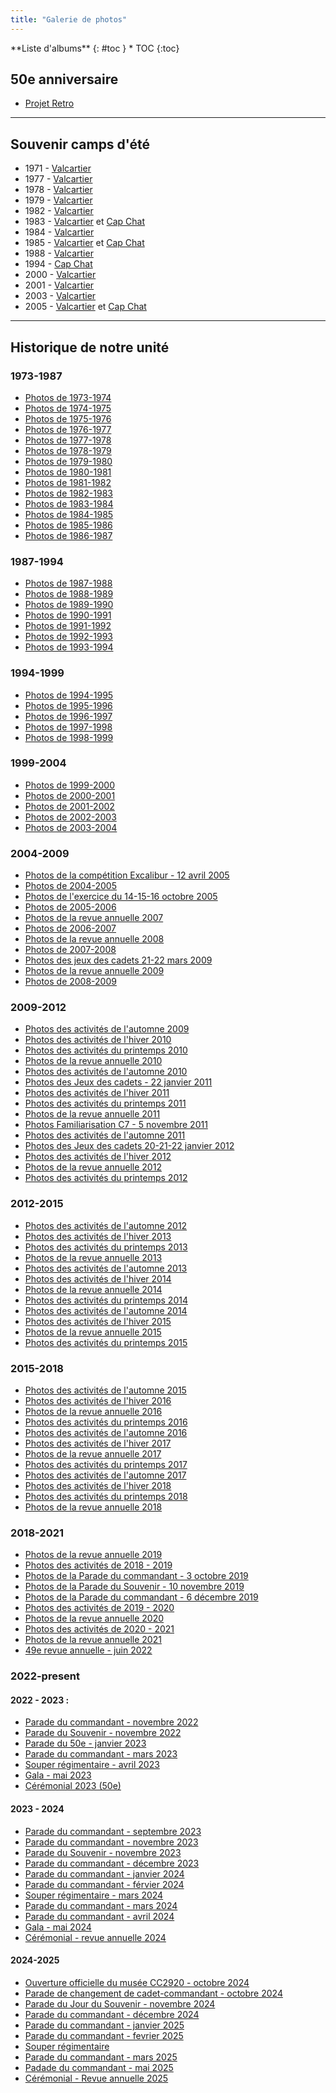 ```yaml
---
title: "Galerie de photos"
---
```



<div class="" markdown="1">
<div class="panel radius" markdown="1">
**Liste d'albums**
{: #toc }
*  TOC
{:toc}
</div>
</div>

## 50e anniversaire

- [Projet Retro](https://photos.app.goo.gl/qabSo4TydKBKwY6L9)

---

## Souvenir camps d'été

 - 1971 - [Valcartier](https://photos.app.goo.gl/SpqEQFQ5hZHTkN278)
 - 1977 - [Valcartier](https://photos.app.goo.gl/ink5jtwrZSnqzDsP7)
 - 1978 - [Valcartier](https://photos.app.goo.gl/k1upWmaoEmKLvEcp8)
 - 1979 - [Valcartier](https://photos.app.goo.gl/r3WTDdtMchGwjqZo6)
 - 1982 - [Valcartier](https://photos.app.goo.gl/V5n6o8NVrBxcR4CH8)
 - 1983 - [Valcartier](https://photos.app.goo.gl/1JEz9Bj43JGo83yw7) et [Cap Chat](https://photos.app.goo.gl/ow7wu5kJyTA6LCgC6)
 - 1984 - [Valcartier](https://photos.app.goo.gl/MppvRpKJsAxfN6nY9)
 - 1985 - [Valcartier](https://photos.app.goo.gl/JkuhDYqYvx7syDeC7) et [Cap Chat](https://photos.app.goo.gl/MiV1SR6MUh6vgYyw6)
 - 1988 - [Valcartier](https://photos.app.goo.gl/wA4rJAtMxMRwhmkNA)
 - 1994 - [Cap Chat](https://photos.app.goo.gl/f9284b4fyCRKqk336)
 - 2000 - [Valcartier](https://photos.app.goo.gl/pGYmFgZSAyE8B3eX8)
 - 2001 - [Valcartier](https://photos.app.goo.gl/pWYxDHD9xy1WPkFv5)
 - 2003 - [Valcartier](https://photos.app.goo.gl/KsC3Mz9qxWvCMKux8)
 - 2005 - [Valcartier](https://photos.app.goo.gl/qDNUG884h1Bx4diM6) et [Cap Chat](https://photos.app.goo.gl/whsutaX2xL9TLGFW8)

---

## Historique de notre unité

### 1973-1987

* [Photos de 1973-1974](https://photos.app.goo.gl/9NdtfL1NMk58TUEv5)
* [Photos de 1974-1975](https://photos.app.goo.gl/28KsDj8Y4uy4xryw8)
* [Photos de 1975-1976](https://photos.app.goo.gl/xXuuSFMBxSVARA8D9)
* [Photos de 1976-1977](https://photos.app.goo.gl/LUVjyj7DGoCn48BK9)
* [Photos de 1977-1978](https://photos.app.goo.gl/w9HFDbkUZdH5B7hJ9)
* [Photos de 1978-1979](https://photos.app.goo.gl/wrmZMKvxvAC27CaK6)
* [Photos de 1979-1980](https://photos.app.goo.gl/PD9jHQz48VVgNeox8)
* [Photos de 1980-1981](https://photos.app.goo.gl/KLY62rdXUUq6GXE17)
* [Photos de 1981-1982](https://photos.app.goo.gl/5t4e4uEZru6J6gZ57)
* [Photos de 1982-1983](https://photos.app.goo.gl/VJtfp8UewFw8yTxg8)
* [Photos de 1983-1984](https://photos.app.goo.gl/yBsonxrQ6SSzTf6XA)
* [Photos de 1984-1985](https://photos.app.goo.gl/DNLUf2SDVf6md5Yw7)
* [Photos de 1985-1986](https://photos.app.goo.gl/McLBXwvDpEJJE3mVA)
* [Photos de 1986-1987](https://photos.app.goo.gl/ne6UeDnzNud3DTxR6)

### 1987-1994

* [Photos de 1987-1988](https://photos.app.goo.gl/HGJd31GSJawd6nw19)
* [Photos de 1988-1989](https://photos.app.goo.gl/wNdxgae7TGAwUXur8)
* [Photos de 1989-1990](https://photos.app.goo.gl/Wsigo8PUEPydw5Ms6)
* [Photos de 1990-1991](https://photos.app.goo.gl/DDG3Z1cVDEtc5DGQ7)
* [Photos de 1991-1992](https://photos.app.goo.gl/WiTMVUkBiu4WzSgn7)
* [Photos de 1992-1993](https://photos.app.goo.gl/KDH8j531hbLD484e8)
* [Photos de 1993-1994](https://photos.app.goo.gl/N2No748oWQkmRjj79)

### 1994-1999

* [Photos de 1994-1995](https://photos.app.goo.gl/a2NfduQiosQ5jCGD7)
* [Photos de 1995-1996](https://photos.app.goo.gl/fjWtnUKaKLiP6t4t6)
* [Photos de 1996-1997](https://photos.app.goo.gl/7uAcJhxvxMYdbhAY7)
* [Photos de 1997-1998](https://photos.app.goo.gl/ZnHJCfp5KfCFP4hh7)
* [Photos de 1998-1999](https://photos.app.goo.gl/KxiPyAqoyJ2fnQxb9)

### 1999-2004

* [Photos de 1999-2000](https://photos.app.goo.gl/fCJjnqX1H5JeMAoh7)
* [Photos de 2000-2001](https://photos.app.goo.gl/5sEjTAS8Znq79pix7)
* [Photos de 2001-2002](https://photos.app.goo.gl/qGd5MBcumvn6zMnZ9)
* [Photos de 2002-2003](https://photos.app.goo.gl/2afPqjWwdKLMRY989)
* [Photos de 2003-2004](https://photos.app.goo.gl/FmhAEVUv3AhQbc3c9)

### 2004-2009

* [Photos de la compétition Excalibur - 12 avril 2005](https://photos.app.goo.gl/fMJ5uGTSDdxUbVtV8)
* [Photos de 2004-2005](https://photos.app.goo.gl/pQMCDmgQPFbVbf9F6)
* [Photos de l'exercice du 14-15-16 octobre 2005](https://photos.app.goo.gl/sbz14zqgA7ZdSTr39)
* [Photos de 2005-2006](https://photos.app.goo.gl/sX2XffYRYs7rWuot6)
* [Photos de la revue annuelle 2007](https://photos.app.goo.gl/84kgRkFYnkeS51wo7)
* [Photos de 2006-2007](https://photos.app.goo.gl/mZc8vu2VDNH2EuU5A)
* [Photos de la revue annuelle 2008](https://photos.app.goo.gl/SFNwStJeW1pg3NCt9)
* [Photos de 2007-2008](https://photos.app.goo.gl/qyLqNEuFQqp79HwK8)
* [Photos des jeux des cadets 21-22 mars 2009](https://photos.app.goo.gl/fowmZcHNiWdy5jZ38)
* [Photos de la revue annuelle 2009](https://photos.app.goo.gl/N8FtLuCiGQ5xCJAm7)
* [Photos de 2008-2009](https://photos.app.goo.gl/SvY7wtmwQoDv7s7P8)

### 2009-2012

* [Photos des activités de l'automne 2009](https://photos.app.goo.gl/b2bHpyPnU2yxFgth6)
* [Photos des activités de l'hiver 2010](https://photos.app.goo.gl/TPnynH7boFXF8jqw9)
* [Photos des activités du printemps 2010](https://photos.app.goo.gl/VL1V6FbTc3ZN6AUSA)
* [Photos de la revue annuelle 2010](https://photos.app.goo.gl/c2MZ79QoMN9bxiSTA)
* [Photos des activités de l'automne 2010](https://photos.app.goo.gl/1C3q2ZgmwB5kfzAQA)
* [Photos des Jeux des cadets - 22 janvier 2011](https://photos.app.goo.gl/yfEmi4DFa4eMriEx8)
* [Photos des activités de l'hiver 2011](https://photos.app.goo.gl/bEUTp1s1PREuAJhC7)
* [Photos des activités du printemps 2011](https://photos.app.goo.gl/ytbrqsE5mQeFDJDe6)
* [Photos de la revue annuelle 2011](https://photos.app.goo.gl/zZ2sy1GBxuyJyHb79)
* [Photos Familiarisation C7 - 5 novembre 2011](https://photos.app.goo.gl/aDMaqiTPtc94iRnu6)
* [Photos des activités de l'automne 2011](https://photos.app.goo.gl/PQyAv4CWuA5Smwt39)
* [Photos des Jeux des cadets 20-21-22 janvier 2012](https://photos.app.goo.gl/taSNPdDqcm2iumQs7)
* [Photos des activités de l'hiver 2012](https://photos.app.goo.gl/M5HzA18LQoBg5ETG7)
* [Photos de la revue annuelle 2012](https://photos.app.goo.gl/dYbc5xpGGKrDC12w9)
* [Photos des activités du printemps 2012](https://photos.app.goo.gl/x4bZhmtJT6wNzhGU8)

### 2012-2015

* [Photos des activités de l'automne 2012](https://photos.app.goo.gl/sesShbGoJZjvMYrTA)
* [Photos des activités de l'hiver 2013](https://photos.app.goo.gl/WFEnaRHgw3XroKbQ9)
* [Photos des activités du printemps 2013](https://photos.app.goo.gl/K3b2aQtEdrpRkqUE8)
* [Photos de la revue annuelle 2013](https://photos.app.goo.gl/sbvYfn8dwRKBN6uC8)
* [Photos des activités de l'automne 2013](https://photos.app.goo.gl/nKd4uzwo2Ad5dtaA8)
* [Photos des activités de l'hiver 2014](https://photos.app.goo.gl/XnrQaKQkbEDS34VC7)
* [Photos de la revue annuelle 2014](https://photos.app.goo.gl/W9Aix57j8r4pwd8L6)
* [Photos des activités du printemps 2014](https://photos.app.goo.gl/aCSsZDymdF6b9YqA7)
* [Photos des activités de l'automne 2014](https://photos.app.goo.gl/caBP5KxKHPVQ2uFV6)
* [Photos des activités de l'hiver 2015](https://photos.app.goo.gl/FLyaWfhtn31zq9nW9)
* [Photos de la revue annuelle 2015](https://photos.app.goo.gl/sb2X7DUwKwQ6Noyp6)
* [Photos des activités du printemps 2015](https://photos.app.goo.gl/j2RS9d4b86Agzbx27)

### 2015-2018

* [Photos des activités de l'automne 2015](https://photos.app.goo.gl/7VdrNmF6PjK6um328)
* [Photos des activités de l'hiver 2016](https://photos.app.goo.gl/7MJbPTStBPaMm5Mw5)
* [Photos de la revue annuelle 2016](https://photos.app.goo.gl/ugXhjGsWSkFo8tKk6)
* [Photos des activités du printemps 2016](https://photos.app.goo.gl/MULA12s1UnLvDney6)
* [Photos des activités de l'automne 2016](https://photos.app.goo.gl/6ZioDnsXtoMkrJ386)
* [Photos des activités de l'hiver 2017](https://photos.app.goo.gl/d6vcZm8s6q3GoQ848)
* [Photos de la revue annuelle 2017](https://photos.app.goo.gl/HMp14VZ35oe56j7t6)
* [Photos des activités du printemps 2017](https://photos.app.goo.gl/wmw2AQvytU4vG3e5A)
* [Photos des activités de l'automne 2017](https://photos.app.goo.gl/yT19rpMGiFH7XhMv6)
* [Photos des activités de l'hiver 2018](https://photos.app.goo.gl/kxXVxJpHW83rvCTx7)
* [Photos des activités du printemps 2018](https://photos.app.goo.gl/2oTSCL6GLD7LqLBk7)
* [Photos de la revue annuelle 2018](https://photos.app.goo.gl/AMJHA5kETzQsL7L48)

### 2018-2021

* [Photos de la revue annuelle 2019](https://photos.app.goo.gl/Pp8D7vakrt413Juf7)
* [Photos des activités de 2018 - 2019](https://photos.app.goo.gl/L4C8GUSwfGDo2MEy7)
* [Photos de la Parade du commandant - 3 octobre 2019](https://photos.app.goo.gl/uiFeu8fQNpEYCFMW8)
* [Photos de la Parade du Souvenir - 10 novembre 2019](https://photos.app.goo.gl/F72BNEVgTBpB8W6V7)
* [Photos de la Parade du commandant - 6 décembre 2019](https://photos.app.goo.gl/zUozZuWS4a9Evn4C6)
* [Photos des activités de 2019 - 2020](https://photos.app.goo.gl/FEJjuVHVAs5S7kk79)
* [Photos de la revue annuelle 2020](https://photos.app.goo.gl/oXy4s9w3jqvPbUSo6)
* [Photos des activités de 2020 - 2021](https://photos.app.goo.gl/TcU3BQDNiUeLSamKA)
* [Photos de la revue annuelle 2021](https://photos.app.goo.gl/Ht6WZu6CbYgxHrGp9)
* [49e revue annuelle - juin 2022](https://photos.app.goo.gl/gFPQfYLVHjQow3Fr5)

### 2022-present

#### 2022 - 2023 :
* [Parade du commandant - novembre 2022](https://photos.app.goo.gl/frSb64NAkAQsdMuZA)
* [Parade du Souvenir - novembre 2022](https://photos.app.goo.gl/1MffXfa6gbsucscN9)
* [Parade du 50e - janvier 2023](https://photos.app.goo.gl/htQx9BcGTKdMzmxp7)
* [Parade du commandant - mars 2023](https://photos.app.goo.gl/Md6KhcRNp3gV3L8T9)
* [Souper régimentaire - avril 2023](https://photos.app.goo.gl/5qNCYtQEmG24RUdw6)
* [Gala - mai 2023](https://photos.app.goo.gl/7ymPZMjSz1PYLrHq9)
* [Cérémonial 2023 (50e)](https://photos.app.goo.gl/QkHNrBXTNJNyW94v8)

#### 2023 - 2024
* [Parade du commandant - septembre 2023](https://photos.app.goo.gl/iBau7ejWwCGdvKuGA)
* [Parade du commandant - novembre 2023](https://photos.app.goo.gl/NGBgJUqdrbdvoLab8)
* [Parade du Souvenir - novembre 2023](https://photos.app.goo.gl/iyeY7XVQ6BJ5TLp59)
* [Parade du commandant - décembre 2023](https://photos.app.goo.gl/Duu3LivrV69jXgTx5)
* [Parade du commandant - janvier 2024](https://photos.app.goo.gl/HfkSSrCvM3vexaG1A)
* [Parade du commandant - férvier 2024](https://photos.app.goo.gl/djuQACU1C8m5mzt48)
* [Souper régimentaire - mars 2024](https://photos.app.goo.gl/kQWYY9sedff6wUK4A)
* [Parade du commandant - mars 2024](https://photos.app.goo.gl/djuQACU1C8m5mzt48) 
* [Parade du commandant - avril 2024](https://photos.app.goo.gl/D4s1gJm1BmDy1agb6)
* [Gala - mai 2024](https://photos.app.goo.gl/UEDsEGFEafNoVv246)
* [Cérémonial - revue annuelle 2024](https://photos.app.goo.gl/JNdk3sVVracBSvBd9)

#### 2024-2025
* [Ouverture officielle du musée CC2920 - octobre 2024](https://photos.app.goo.gl/tbPFGDXRaEzdbocZ6)
* [Parade de changement de cadet-commandant - octobre 2024](https://photos.app.goo.gl/SbGKhYeT2VyUXGPQ6)
* [Parade du Jour du Souvenir - novembre 2024](https://photos.app.goo.gl/YudUy5S9i3g9tjQVA)
* [Parade du commandant - décembre 2024](https://photos.app.goo.gl/5k34vgHamqCryDnm6)
* [Parade du commandant - janvier 2025](https://photos.app.goo.gl/1uzARADqDo5NNRFH8)
* [Parade du commandant - fevrier 2025](https://photos.app.goo.gl/MUmDS8znKApTmBvu7)
* [Souper régimentaire](https://photos.app.goo.gl/1yyxwbjxHSrCSNRx8)
* [Parade du commandant - mars 2025](https://photos.app.goo.gl/ftXydu34uF8xmKiw9)
* [Padade du commandant - mai  2025](https://photos.app.goo.gl/cz598xF5JGwGtehU7)
* [Cérémonial - Revue annuelle 2025](https://photos.app.goo.gl/ZnEa81UaMXByEA1a6)
  
